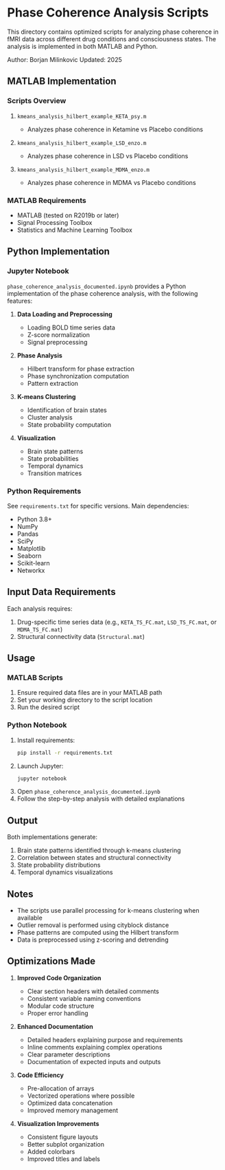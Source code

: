 # Phase Coherence Analysis Scripts

This directory contains optimized scripts for analyzing phase coherence in fMRI data across different drug conditions and consciousness states. The analysis is implemented in both MATLAB and Python.

Author: Borjan Milinkovic
Updated: 2025

## MATLAB Implementation

### Scripts Overview

1. `kmeans_analysis_hilbert_example_KETA_psy.m`
   - Analyzes phase coherence in Ketamine vs Placebo conditions

2. `kmeans_analysis_hilbert_example_LSD_enzo.m`
   - Analyzes phase coherence in LSD vs Placebo conditions

3. `kmeans_analysis_hilbert_example_MDMA_enzo.m`
   - Analyzes phase coherence in MDMA vs Placebo conditions

### MATLAB Requirements
- MATLAB (tested on R2019b or later)
- Signal Processing Toolbox
- Statistics and Machine Learning Toolbox

## Python Implementation

### Jupyter Notebook

`phase_coherence_analysis_documented.ipynb` provides a Python implementation of the phase coherence analysis, with the following features:

1. **Data Loading and Preprocessing**
   - Loading BOLD time series data
   - Z-score normalization
   - Signal preprocessing

2. **Phase Analysis**
   - Hilbert transform for phase extraction
   - Phase synchronization computation
   - Pattern extraction

3. **K-means Clustering**
   - Identification of brain states
   - Cluster analysis
   - State probability computation

4. **Visualization**
   - Brain state patterns
   - State probabilities
   - Temporal dynamics
   - Transition matrices

### Python Requirements
See `requirements.txt` for specific versions. Main dependencies:
- Python 3.8+
- NumPy
- Pandas
- SciPy
- Matplotlib
- Seaborn
- Scikit-learn
- Networkx

## Input Data Requirements

Each analysis requires:
1. Drug-specific time series data (e.g., `KETA_TS_FC.mat`, `LSD_TS_FC.mat`, or `MDMA_TS_FC.mat`)
2. Structural connectivity data (`Structural.mat`)

## Usage

### MATLAB Scripts
1. Ensure required data files are in your MATLAB path
2. Set your working directory to the script location
3. Run the desired script

### Python Notebook
1. Install requirements:
   ```bash
   pip install -r requirements.txt
   ```
2. Launch Jupyter:
   ```bash
   jupyter notebook
   ```
3. Open `phase_coherence_analysis_documented.ipynb`
4. Follow the step-by-step analysis with detailed explanations

## Output

Both implementations generate:
1. Brain state patterns identified through k-means clustering
2. Correlation between states and structural connectivity
3. State probability distributions
4. Temporal dynamics visualizations

## Notes

- The scripts use parallel processing for k-means clustering when available
- Outlier removal is performed using cityblock distance
- Phase patterns are computed using the Hilbert transform
- Data is preprocessed using z-scoring and detrending

## Optimizations Made

1. **Improved Code Organization**
   - Clear section headers with detailed comments
   - Consistent variable naming conventions
   - Modular code structure
   - Proper error handling

2. **Enhanced Documentation**
   - Detailed headers explaining purpose and requirements
   - Inline comments explaining complex operations
   - Clear parameter descriptions
   - Documentation of expected inputs and outputs

3. **Code Efficiency**
   - Pre-allocation of arrays
   - Vectorized operations where possible
   - Optimized data concatenation
   - Improved memory management

4. **Visualization Improvements**
   - Consistent figure layouts
   - Better subplot organization
   - Added colorbars
   - Improved titles and labels 